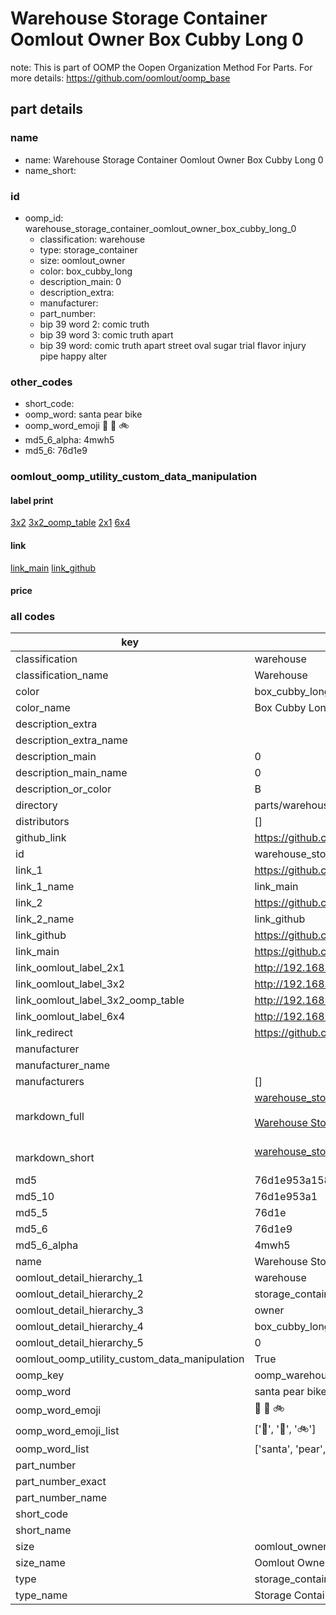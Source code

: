 # Warehouse Storage Container Oomlout Owner Box Cubby Long 0  

note: This is part of OOMP the Oopen Organization Method For Parts. For more details: https://github.com/oomlout/oomp_base

##  part details
  







### name
* name: Warehouse Storage Container Oomlout Owner Box Cubby Long 0
* name_short: 
### id
* oomp_id: warehouse_storage_container_oomlout_owner_box_cubby_long_0
  * classification: warehouse
  * type: storage_container
  * size: oomlout_owner
  * color: box_cubby_long
  * description_main: 0
  * description_extra: 
  * manufacturer: 
  * part_number: 
  * bip 39 word 2: comic truth
  * bip 39 word 3: comic truth apart
  * bip 39 word: comic truth apart street oval sugar trial flavor injury pipe happy alter

### other_codes
* short_code: 
* oomp_word: santa pear bike
* oomp_word_emoji :santa: :pear: :bike:
* md5_6_alpha: 4mwh5
* md5_6: 76d1e9






### oomlout_oomp_utility_custom_data_manipulation
#### label print
[3x2](http://192.168.1.245:1112/?label=oomp%204mwh5)
[3x2_oomp_table](http://192.168.1.108:1112/?label=oomp%204mwh5)
[2x1](http://192.168.1.242:1112/?label=oomp%204mwh5)
[6x4](http://192.168.1.55:1112/?label=oomp%204mwh5)    

#### link

[link_main](https://github.com/oomlout/oomlout_oomp_version_1_messy/tree/main/parts/warehouse_storage_container_oomlout_owner_box_cubby_long_0) [link_github](https://github.com/oomlout/oomlout_oomp_version_1_messy/tree/main/parts/warehouse_storage_container_oomlout_owner_box_cubby_long_0)                             

#### price







### all codes 
| key | value |  
| --- | --- |  
| classification | warehouse |  
| classification_name | Warehouse |  
| color | box_cubby_long |  
| color_name | Box Cubby Long |  
| description_extra |  |  
| description_extra_name |  |  
| description_main | 0 |  
| description_main_name | 0 |  
| description_or_color | B  |  
| directory | parts/warehouse_storage_container_oomlout_owner_box_cubby_long_0 |  
| distributors | [] |  
| github_link | https://github.com/oomlout/oomlout_oomp_part_src/tree/main/parts/warehouse_storage_container_oomlout_owner_box_cubby_long_0 |  
| id | warehouse_storage_container_oomlout_owner_box_cubby_long_0 |  
| link_1 | https://github.com/oomlout/oomlout_oomp_version_1_messy/tree/main/parts/warehouse_storage_container_oomlout_owner_box_cubby_long_0 |  
| link_1_name | link_main |  
| link_2 | https://github.com/oomlout/oomlout_oomp_version_1_messy/tree/main/parts/warehouse_storage_container_oomlout_owner_box_cubby_long_0 |  
| link_2_name | link_github |  
| link_github | https://github.com/oomlout/oomlout_oomp_version_1_messy/tree/main/parts/warehouse_storage_container_oomlout_owner_box_cubby_long_0 |  
| link_main | https://github.com/oomlout/oomlout_oomp_version_1_messy/tree/main/parts/warehouse_storage_container_oomlout_owner_box_cubby_long_0 |  
| link_oomlout_label_2x1 | http://192.168.1.242:1112/?label=oomp%204mwh5 |  
| link_oomlout_label_3x2 | http://192.168.1.245:1112/?label=oomp%204mwh5 |  
| link_oomlout_label_3x2_oomp_table | http://192.168.1.108:1112/?label=oomp%204mwh5 |  
| link_oomlout_label_6x4 | http://192.168.1.55:1112/?label=oomp%204mwh5 |  
| link_redirect | https://github.com/oomlout/oomlout_oomp_version_1_messy/tree/main/parts/warehouse_storage_container_oomlout_owner_box_cubby_long_0 |  
| manufacturer |  |  
| manufacturer_name |  |  
| manufacturers | [] |  
| markdown_full | [warehouse_storage_container_oomlout_owner_box_cubby_long_0](none)<br>[](none)<br>[Warehouse Storage Container Oomlout Owner Box Cubby Long 0](none)<br><br> |  
| markdown_short | [warehouse_storage_container_oomlout_owner_box_cubby_long_0](none)<br><br> |  
| md5 | 76d1e953a158bd07634edd6e14ba7172 |  
| md5_10 | 76d1e953a1 |  
| md5_5 | 76d1e |  
| md5_6 | 76d1e9 |  
| md5_6_alpha | 4mwh5 |  
| name | Warehouse Storage Container Oomlout Owner Box Cubby Long 0 |  
| oomlout_detail_hierarchy_1 | warehouse |  
| oomlout_detail_hierarchy_2 | storage_container |  
| oomlout_detail_hierarchy_3 | owner |  
| oomlout_detail_hierarchy_4 | box_cubby_long |  
| oomlout_detail_hierarchy_5 | 0 |  
| oomlout_oomp_utility_custom_data_manipulation | True |  
| oomp_key | oomp_warehouse_storage_container_oomlout_owner_box_cubby_long_0 |  
| oomp_word | santa pear bike |  
| oomp_word_emoji | :santa: :pear: :bike: |  
| oomp_word_emoji_list | [':santa:', ':pear:', ':bike:'] |  
| oomp_word_list | ['santa', 'pear', 'bike'] |  
| part_number |  |  
| part_number_exact |  |  
| part_number_name |  |  
| short_code |  |  
| short_name |  |  
| size | oomlout_owner |  
| size_name | Oomlout Owner |  
| type | storage_container |  
| type_name | Storage Container |  
